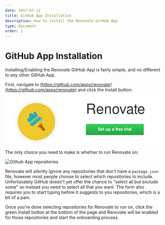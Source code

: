 ```yaml
---
date: 2017-07-12
title: GitHub App Installation
description: How to install the Renovate GitHub App
type: Document
order: 1
---
```

# GitHub App Installation

Installing/Enabling the Renovate GitHub App is fairly simple, and no different to any other GitHub App.

First, navigate to [https://github.com/apps/renovate](https://github.com/apps/renovate) and click the Install button:

![Github App Install button](assets/images/github-app-install.png)

The only choice you need to make is whether to run Renovate on:

![Github App repositories](assets/images/github-app-install-repositories.png)

Renovate will silently ignore any repositories that don't have a `package.json` file, however most people choose to select which repositories to include. Unfortunately GitHub doesn't yet offer the chance to "select all but exclude some" so instead you need to select all that you want. The form also requires you to start typing before it suggests to you repositories, which is a bit of a pain.

Once you're done selecting repositories for Renovate to run on, click the green Install button at the bottom of the page and Renovate will be enabled for those repositories and start the onboarding process.
